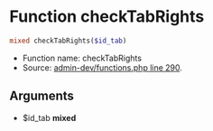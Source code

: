 Function checkTabRights
===========================





```php
mixed checkTabRights($id_tab)
```

* Function name: checkTabRights
* Source: [admin-dev/functions.php line 290](https://github.com/PrestaShop/PrestaShop/blob/1.6.1.2/admin-dev/functions.php#L290).

Arguments
---------

* $id_tab **mixed**

